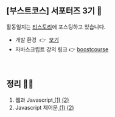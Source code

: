 ## [부스트코스] 서포터즈 3기 🤭

활동일지는 <a href="https://sunnynara.tistory.com/category/Boostcourse/%EC%9E%90%EB%B0%94%EC%8A%A4%ED%81%AC%EB%A6%BD%ED%8A%B8%EC%9D%98%20%EC%8B%9C%EC%9E%91">티스토리</a>에 포스팅하고 있습니다.

<ul>
  <li>
    <span style="color: #333333;">개발 환경<span>&nbsp;</span></span>
    <span style="color: #333333;">👉<span>&nbsp;</span>
      <a href="https://opentutorials.org/module/1579">보기</a>
    </span>
  </li> 
  <li>자바스크립트 강의 링크 👉 
    <a href="https://www.boostcourse.org/cs124/joinLectures/52258" target="_blank" rel="noopener">boostcourse</a>
  </li> 
</ul>

<br> 

## 정리 👩‍💻  

<ol>
  <li>웹과 Javascript<a href="https://sunnynara.tistory.com/3"> (1)</a> <a href="https://sunnynara.tistory.com/4">(2)</a></li>
  <li>Javascript 제어문<a href="https://sunnynara.tistory.com/9"> (1)</a> <a href="https://sunnynara.tistory.com/10">(2)</a></li>
</ol> 

